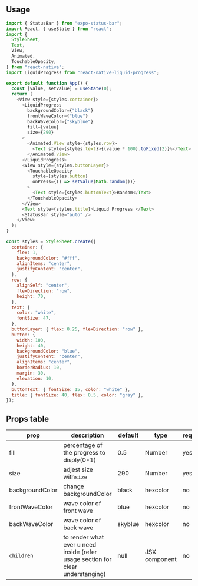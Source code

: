 ## Usage

```javascript
import { StatusBar } from "expo-status-bar";
import React, { useState } from "react";
import {
  StyleSheet,
  Text,
  View,
  Animated,
  TouchableOpacity,
} from "react-native";
import LiquidProgress from "react-native-liquid-progress";

export default function App() {
  const [value, setValue] = useState(0);
  return (
    <View style={styles.container}>
      <LiquidProgress
        backgroundColor={"black"}
        frontWaveColor={"blue"}
        backWaveColor={"skyblue"}
        fill={value}
        size={290}
      >
        <Animated.View style={styles.row}>
          <Text style={styles.text}>{(value * 100).toFixed(2)}%</Text>
        </Animated.View>
      </LiquidProgress>
      <View style={styles.buttonLayer}>
        <TouchableOpacity
          style={styles.button}
          onPress={() => setValue(Math.random())}
        >
          <Text style={styles.buttonText}>Random</Text>
        </TouchableOpacity>
      </View>
      <Text style={styles.title}>Liquid Progress </Text>
      <StatusBar style="auto" />
    </View>
  );
}

const styles = StyleSheet.create({
  container: {
    flex: 1,
    backgroundColor: "#fff",
    alignItems: "center",
    justifyContent: "center",
  },
  row: {
    alignSelf: "center",
    flexDirection: "row",
    height: 70,
  },
  text: {
    color: "white",
    fontSize: 47,
  },
  buttonLayer: { flex: 0.25, flexDirection: "row" },
  button: {
    width: 100,
    height: 40,
    backgroundColor: "blue",
    justifyContent: "center",
    alignItems: "center",
    borderRadius: 10,
    margin: 30,
    elevation: 10,
  },
  buttonText: { fontSize: 15, color: "white" },
  title: { fontSize: 40, flex: 0.5, color: "gray" },
});
```

## Props table

| **prop**        | **description**                                                                 | **default** | **type**      | **required** |
| --------------- | ------------------------------------------------------------------------------- | ----------- | ------------- | ------------ |
| fill            | percentage of the progress to disply(0-1)                                       | 0.5         | Number        | yes          |
| size            | adjest size with`size`                                                          | 290         | Number        | yes          |
| backgroundColor | change backgroundColor                                                          | black       | hexcolor      | no           |
| frontWaveColor  | wave color of front wave                                                        | blue        | hexcolor      | no           |
| backWaveColor   | wave color of back wave                                                         | skyblue     | hexcolor      | no           |
| `children`      | to render what ever u need inside (refer usage section for clear understanging) | null        | JSX component | no           |
